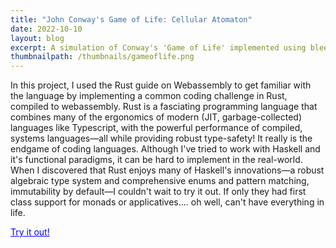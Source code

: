```yaml
---
title: "John Conway's Game of Life: Cellular Atomaton"
date: 2022-10-10
layout: blog
excerpt: A simulation of Conway's 'Game of Life' implemented using bleeding-edge web technologies, with Rust code compiled to WebAssembly.
thumbnailpath: /thumbnails/gameoflife.png
---
```


In this project, I used the Rust guide on Webassembly to get familiar with the language by implementing a common coding challenge in Rust, compiled to webassembly. Rust is a fasciating programming language that combines many of the ergonomics of modern (JIT, garbage-collected) languages like Typescript, with the powerful performance of compiled, systems languages—all while providing robust type-safety! It really is the endgame of coding languages. Although I've tried to work with Haskell and it's functional paradigms, it can be hard to implement in the real-world. When I discovered that Rust enjoys many of Haskell's innovations—a robust algebraic type system and comprehensive enums and pattern matching, immutability by default—I couldn't wait to try it out. If only they had first class support for monads or applicatives.... oh well, can't have everything in life.

<a href="/game-of-life" style="color:blue;">Try it out!</a>